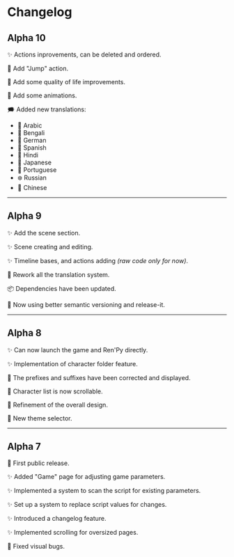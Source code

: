 # Changelog

## Alpha 10

✨ Actions inprovements, can be deleted and ordered.

🧶 Add "Jump" action.

🎨 Add some quality of life improvements.

🎨 Add some animations.

🗯️ Added new translations:

- 🐪 Arabic
- 🍛 Bengali
- 🌭 German
- 💃 Spanish
- 🕌 Hindi
- 🌸 Japanese
- 🍷 Portuguese
- ❄️ Russian
- 🏮 Chinese

---

## Alpha 9

✨ Add the scene section.

✨ Scene creating and editing.

✨ Timeline bases, and actions adding _(raw code only for now)_.

🔧 Rework all the translation system.

📦 Dependencies have been updated.

🚀 Now using better semantic versioning and release-it.

---

## Alpha 8

✨ Can now launch the game and Ren'Py directly.

✨ Implementation of character folder feature.

🔧 The prefixes and suffixes have been corrected and displayed.

🔧 Character list is now scrollable.

🎨 Refinement of the overall design.

🎨 New theme selector.

---

## Alpha 7

🎉 First public release.

✨ Added "Game" page for adjusting game parameters.

✨ Implemented a system to scan the script for existing parameters.

✨ Set up a system to replace script values for changes.

✨ Introduced a changelog feature.

✨ Implemented scrolling for oversized pages.

🐛 Fixed visual bugs.